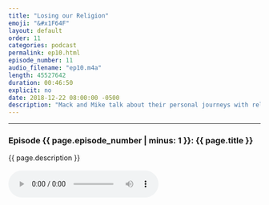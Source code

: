 ```yaml
---
title: "Losing our Religion"
emoji: "&#x1F64F"
layout: default
order: 11
categories: podcast
permalink: ep10.html
episode_number: 11
audio_filename: "ep10.m4a"
length: 45527642
duration: 00:46:50
explicit: no
date: 2018-12-22 08:00:00 -0500
description: "Mack and Mike talk about their personal journeys with religion with this week's guest, Jim. Also, Mike and Jim discover a shocking coincidence of birth about themselves."
---
```


<hr />
<p>
<h3>Episode {{ page.episode_number | minus: 1 }}: {{ page.title }}</h3>
{{ page.description }}
<br />
<br />
<audio controls="">
<source src="{{ site.podcast_audio_prefix | append: page.audio_filename }}" type="audio/x-m4a" />
Your browser does not support the audio element.
</audio>
</p>
